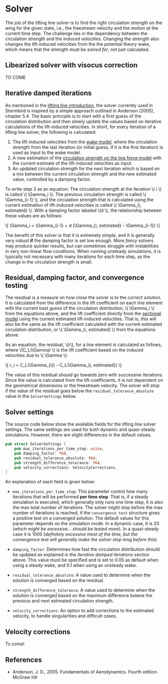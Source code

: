 # Solver

The job of the lifting line solver is to find the right circulation strength on the wing for the given state, i.e., the freestream velocity and the motion at the current time step. The challenge lies in the dependency between the circulation strength and the *induced velocities*. Changing the strength also changes the  lift-induced velocities from the the potential theory wake, which means that the strength must be *solved for*, not just calculated.

## Libearized solver with visocus correction

TO COME

## Iterative damped iterations

As mentioned in the [lifting line introduction](./lifting_line_intro.md), the solver currently used in Stormbird is inspired by a simple approach outlined in Anderson (2005), chapter 5.4. The basic principle is to start with a first guess of the circulation distribution and then slowly update the values based on iterative calculations of the lift-induced velocities. In short, for every iteration of a lifting line solver, the following is calculated:

1) The lift-induced velocities from the [wake model](wake.md), where the circulation strength from the last iteration (or initial guess, if it is the first iteration) is used as input to the wake model.
2) A new estimation of the [circulation strength on the line force model](./../line_model/circulation_strength.md) with the current estimate of the lift-induced velocities as input.
3) An updated circulation strength for the next iteration which is based on a mix between the current circulation strength and the new estimated value, controlled by a damping factor.

To write step 3 as an equation: The circulation strength at the iteration \\( i \\) is called \\( \Gamma_i \\). The previous circulation strength is called \\( \Gamma_{i-1} \\), and the circulation strength that is calculated using the current estimation of lift-induced velocities is called \\( \Gamma_{i, estimated} \\). With a damping factor labeled \\(d \\), the relationship between these values are as follows:

\\[
    \Gamma_i = \Gamma_{i-1} + d (\Gamma_{i, estimated} - \Gamma_{i-1})
\\]

The benefit of this solver is that it is extremely simple, and it is generally very robust **if** the damping factor is set low enough. More *fancy* solvers may produce quicker results, but can sometimes struggle with instabilities in very non-linear flow conditions. When running unsteady simulations, it is typically not necessary with many iterations for each time step, as the change in the circulation strength is small.

## Residual, damping factor, and convergence testing

The residual is a measure on how close the solver is to the *correct solution*. It is calculated from the difference in the lift coefficient on each line element with the current best guess of the circulation distribution, \\( \Gamma_i \\) from the equations above, and the lift coefficient directly from the [sectional model](./../sectional_models/sectional_models_intro.md) using the current estimated lift-induced velocities. That is, this will also be the same as the lift coefficient calculated with the current estimated circulation distribution, or \\( \Gamma_{i, estimated} \\) from the equations above.

As an equation, the residual, \\(r\\), for a line element is calculated as follows, where \\(C_L(\Gamma) \\) is the lift coefficient based on the induced velocities due to \\( \Gamma \\):

\\[
    r_i = C_L(\Gamma_{i}) - C_L(\Gamma_{i, estimated})
\\]

The value of this residual *should* go towards zero with successive iterations. Since the value is calculated from the lift-coefficients, it is not dependent on the geometrical dimensions or the freestream velocity. The solver will stop if the value of the residual goes below the `residual_tolerance_absolute` value in the `SolverSettings` below.


## Solver settings
The source code below show the available fields for the lifting line solver settings. The same settings are used for both dynamic and quasi-steady simulations. However, there are slight differences in the default values.

```rust
pub struct SolverSettings {
    pub max_iterations_per_time_step: usize,
    pub damping_factor: f64,
    pub residual_tolerance_absolute: f64,
    pub strength_difference_tolerance: f64,
    pub velocity_corrections: VelocityCorrections,
}
```

An explanation of each field is given below:

- `max_iterations_per_time_step`: This parameter control how many iterations that will be performed **per time step**. That is, if a steady simulation is executed, which generally only runs one time step, it is also the max total number of iterations. The solver might stop before the max number of iterations is reached, if the `convergence_test` structure gives a positive test on a converged solution. The default values for this parameter depends on the simulation mode. In a dynamic case, it is 20 (*which might be excessive... should be tested more*). In a quasi-steady case it is 1000 (*definitely excessive most of the time, but the convergence test will generally make the solver stop long before this*)
- `damping_factor`: Determines how fast the circulation distribution should be updated as explained in the *iterative damped iterations* section above. This value must be specified and is set to 0.05 as default when using a steady wake, and 0.1 when using an unsteady wake.

- `residual_tolerance_absolute`: A value used to determine when the solution is converged based on the residual.
- `strength_difference_tolerance`: A value used to determine when the solution is converged based on the maximum difference butene the previous and next estimated circulation strength.
- `velocity_corrections`: An option to add corrections to the estimated velocity, to handle singularities and difficult cases.

## Velocity corrections
To come!

## References
- Anderson, J. D., 2005. Fundamentals of Aerodynamics. Fourth edition. McGraw hill
